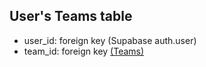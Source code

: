 ## User's Teams table
- user_id: foreign key (Supabase auth.user)
- team_id: foreign key [(Teams)](databases/database_table_composition/teams-table.md)